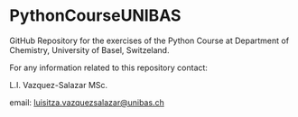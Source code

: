 # PythonCourseUNIBAS

GitHub Repository for the exercises of the Python Course at Department of Chemistry, University of Basel, Switzeland.

For any information related to this repository contact:

L.I. Vazquez-Salazar MSc.

email: luisitza.vazquezsalazar@unibas.ch

